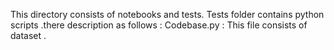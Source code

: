 This directory consists of notebooks and tests.
Tests folder contains python scripts .there description as follows : 
Codebase.py : This file consists of dataset .
